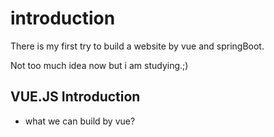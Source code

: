 # introduction

There is my first try to build a website by vue and springBoot.

Not too much idea now but i am studying.;)

## VUE.JS Introduction
 - what we can build by vue?

